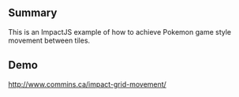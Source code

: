 ## Summary ##
This is an ImpactJS example of how to achieve Pokemon game style movement between tiles.

## Demo ##
http://www.commins.ca/impact-grid-movement/